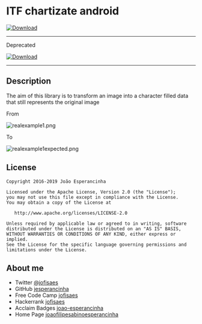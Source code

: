 # ITF chartizate android

[ ![Download](https://api.bintray.com/packages/jesperancinha/itf/itf-chartizate-android/images/download.svg) ](https://bintray.com/jesperancinha/itf/itf-chartizate-android/_latestVersion)

---
Deprecated

[ ![Download](https://api.bintray.com/packages/jesperancinha/maven/itf-chartizate-android/images/download.svg) ](https://bintray.com/jesperancinha/maven/itf-chartizate-android/_latestVersion)

---
## Description

The aim of this library is to transform an image into a character filled data that still represents the original image

From

![realexample1.png](https://raw.githubusercontent.com/jesperancinha/itf-chartizate/master/itf-chartizate-android/src/main/res/raw/realexample1.jpg)

To

![realexample1expected.png](https://raw.githubusercontent.com/jesperancinha/itf-chartizate/master/itf-chartizate-android/src/main/res/raw/realexample1expected.png)


## License

```
Copyright 2016-2019 João Esperancinha

Licensed under the Apache License, Version 2.0 (the "License");
you may not use this file except in compliance with the License.
You may obtain a copy of the License at

   http://www.apache.org/licenses/LICENSE-2.0

Unless required by applicable law or agreed to in writing, software
distributed under the License is distributed on an "AS IS" BASIS,
WITHOUT WARRANTIES OR CONDITIONS OF ANY KIND, either express or implied.
See the License for the specific language governing permissions and
limitations under the License.
```

## About me

-   Twitter [@jofisaes](https://twitter.com/jofisaes)
-   GitHub [jesperancinha](https://github.com/jesperancinha)
-   Free Code Camp [jofisaes](https://www.freecodecamp.org/jofisaes)
-   Hackerrank [jofisaes](https://www.hackerrank.com/jofisaes)
-   Acclaim Badges [joao-esperancinha](https://www.youracclaim.com/users/joao-esperancinha/badges)
-   Home Page [joaofilipesabinoesperancinha](http://joaofilipesabinoesperancinha.nl)
